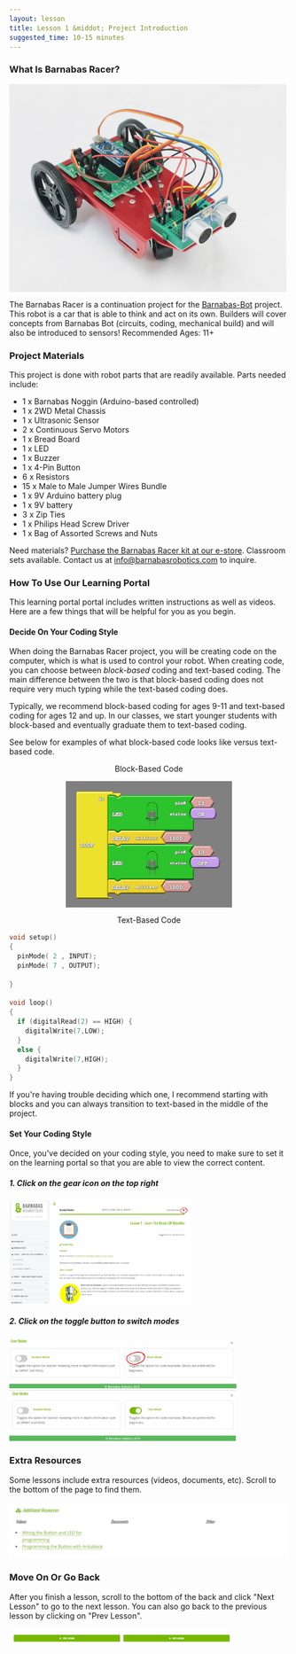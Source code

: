 ```yaml
---
layout: lesson
title: Lesson 1 &middot; Project Introduction
suggested_time: 10-15 minutes
---
```


### What Is Barnabas Racer?

<img align="center" src="fig-01_05.jpg" width="500">



The Barnabas Racer is a continuation project for the [Barnabas-Bot](https://shop.barnabasrobotics.com/collections/kits-1/products/barnabas-bot-kit) project.  This robot is a car that is able to think and act on its own.  Builders will cover concepts from Barnabas Bot (circuits, coding, mechanical build) and will also be introduced to sensors!  Recommended Ages: 11+

### Project Materials

This project is done with robot parts that are readily available.  Parts needed include:

- 1 x Barnabas Noggin (Arduino-based controlled)
- 1 x 2WD Metal Chassis
- 1 x Ultrasonic Sensor
- 2 x Continuous Servo Motors
- 1 x Bread Board
- 1 x LED
- 1 x Buzzer
- 1 x 4-Pin Button
- 6 x Resistors
- 15 x Male to Male Jumper Wires Bundle
- 1 x 9V Arduino battery plug
- 1 x 9V battery
- 3 x Zip Ties
- 1 x Philips Head Screw Driver
- 1 x Bag of Assorted Screws and Nuts

Need materials?  [Purchase the Barnabas Racer kit at our e-store](https://shop.barnabasrobotics.com/collections/kits-1/products/barnabas-racer-kit).  Classroom sets available.  Contact us at info@barnabasrobotics.com to inquire. 

### How To Use Our Learning Portal

This learning portal portal includes written instructions as well as videos.  Here are a few things that will be helpful for you as you begin.

#### Decide On Your Coding Style

When doing the Barnabas Racer project, you will be creating code on the computer, which is what is used to control your robot.  When creating code, you can choose between *block-based* coding and text-based coding.  The main difference between the two is that block-based coding does not require very much typing while the text-based coding does.  

Typically, we recommend block-based coding for ages 9-11 and text-based coding for ages 12 and up.  In our classes, we start younger students with block-based and eventually graduate them to text-based coding.  

See below for examples of what block-based code looks like versus text-based code.

<p align="center" markdown = "1">
    Block-Based Code
</p>

<p align="center" markdown = "1">
<img align="center" src="fig-01_11.png" width="300">
</p>

<p align="center" markdown = "1">
    Text-Based Code
</p>

```c
void setup()
{
  pinMode( 2 , INPUT);
  pinMode( 7 , OUTPUT);

}

void loop()
{
  if (digitalRead(2) == HIGH) {
    digitalWrite(7,LOW);
  }
  else {
    digitalWrite(7,HIGH);
  }
}
```

If you're having trouble deciding which one, I recommend starting with blocks and you can always transition to text-based in the middle of the project.  

#### Set Your Coding Style

Once, you've decided on your coding style, you need to make sure to set it on the learning portal so that you are able to view the correct content.  

##### 1. Click on the gear icon on the top right

<img src="fig-01_00.png" alt="fig-01_2" style="zoom:32%;" class="image center" />



##### 2. Click on the toggle button to switch modes

<img src="fig-01_01.png" alt="fig-01_01" style="zoom:40%;" class="image center" />



<img src="fig-01_02.png" alt="fig-01_02" style="zoom:40%;" class="image center" />



### Extra Resources

Some lessons include extra resources (videos, documents, etc).  Scroll to the bottom of the page to find them.

<img src="fig-01_04.png" alt="fig-01_01" style="zoom:50%;" class="image center" />

### Move On Or Go Back

After you finish a lesson, scroll to the bottom of the back and click "Next Lesson" to go to the next lesson.  You can also go back to the previous lesson by clicking on "Prev Lesson".

<img src="fig-01_03.png" alt="fig-01_03" style="zoom:40%;" class="image center" />